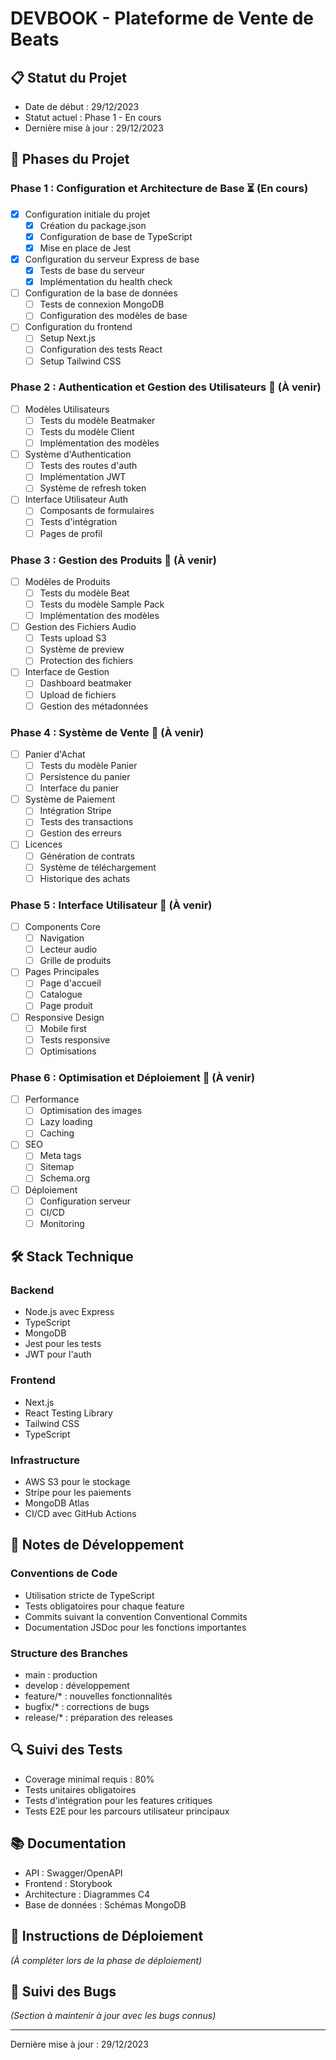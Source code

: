 # DEVBOOK - Plateforme de Vente de Beats

## 📋 Statut du Projet
- Date de début : 29/12/2023
- Statut actuel : Phase 1 - En cours
- Dernière mise à jour : 29/12/2023

## 🎯 Phases du Projet

### Phase 1 : Configuration et Architecture de Base ⏳ (En cours)
- [x] Configuration initiale du projet
  - [x] Création du package.json
  - [x] Configuration de base de TypeScript
  - [x] Mise en place de Jest
- [x] Configuration du serveur Express de base
  - [x] Tests de base du serveur
  - [x] Implémentation du health check
- [ ] Configuration de la base de données
  - [ ] Tests de connexion MongoDB
  - [ ] Configuration des modèles de base
- [ ] Configuration du frontend
  - [ ] Setup Next.js
  - [ ] Configuration des tests React
  - [ ] Setup Tailwind CSS

### Phase 2 : Authentication et Gestion des Utilisateurs 🔄 (À venir)
- [ ] Modèles Utilisateurs
  - [ ] Tests du modèle Beatmaker
  - [ ] Tests du modèle Client
  - [ ] Implémentation des modèles
- [ ] Système d'Authentication
  - [ ] Tests des routes d'auth
  - [ ] Implémentation JWT
  - [ ] Système de refresh token
- [ ] Interface Utilisateur Auth
  - [ ] Composants de formulaires
  - [ ] Tests d'intégration
  - [ ] Pages de profil

### Phase 3 : Gestion des Produits 🔄 (À venir)
- [ ] Modèles de Produits
  - [ ] Tests du modèle Beat
  - [ ] Tests du modèle Sample Pack
  - [ ] Implémentation des modèles
- [ ] Gestion des Fichiers Audio
  - [ ] Tests upload S3
  - [ ] Système de preview
  - [ ] Protection des fichiers
- [ ] Interface de Gestion
  - [ ] Dashboard beatmaker
  - [ ] Upload de fichiers
  - [ ] Gestion des métadonnées

### Phase 4 : Système de Vente 🔄 (À venir)
- [ ] Panier d'Achat
  - [ ] Tests du modèle Panier
  - [ ] Persistence du panier
  - [ ] Interface du panier
- [ ] Système de Paiement
  - [ ] Intégration Stripe
  - [ ] Tests des transactions
  - [ ] Gestion des erreurs
- [ ] Licences
  - [ ] Génération de contrats
  - [ ] Système de téléchargement
  - [ ] Historique des achats

### Phase 5 : Interface Utilisateur 🔄 (À venir)
- [ ] Components Core
  - [ ] Navigation
  - [ ] Lecteur audio
  - [ ] Grille de produits
- [ ] Pages Principales
  - [ ] Page d'accueil
  - [ ] Catalogue
  - [ ] Page produit
- [ ] Responsive Design
  - [ ] Mobile first
  - [ ] Tests responsive
  - [ ] Optimisations

### Phase 6 : Optimisation et Déploiement 🔄 (À venir)
- [ ] Performance
  - [ ] Optimisation des images
  - [ ] Lazy loading
  - [ ] Caching
- [ ] SEO
  - [ ] Meta tags
  - [ ] Sitemap
  - [ ] Schema.org
- [ ] Déploiement
  - [ ] Configuration serveur
  - [ ] CI/CD
  - [ ] Monitoring

## 🛠 Stack Technique

### Backend
- Node.js avec Express
- TypeScript
- MongoDB
- Jest pour les tests
- JWT pour l'auth

### Frontend
- Next.js
- React Testing Library
- Tailwind CSS
- TypeScript

### Infrastructure
- AWS S3 pour le stockage
- Stripe pour les paiements
- MongoDB Atlas
- CI/CD avec GitHub Actions

## 📝 Notes de Développement

### Conventions de Code
- Utilisation stricte de TypeScript
- Tests obligatoires pour chaque feature
- Commits suivant la convention Conventional Commits
- Documentation JSDoc pour les fonctions importantes

### Structure des Branches
- main : production
- develop : développement
- feature/* : nouvelles fonctionnalités
- bugfix/* : corrections de bugs
- release/* : préparation des releases

## 🔍 Suivi des Tests
- Coverage minimal requis : 80%
- Tests unitaires obligatoires
- Tests d'intégration pour les features critiques
- Tests E2E pour les parcours utilisateur principaux

## 📚 Documentation
- API : Swagger/OpenAPI
- Frontend : Storybook
- Architecture : Diagrammes C4
- Base de données : Schémas MongoDB

## 🚀 Instructions de Déploiement
*(À compléter lors de la phase de déploiement)*

## 🐛 Suivi des Bugs
*(Section à maintenir à jour avec les bugs connus)*

---
Dernière mise à jour : 29/12/2023
